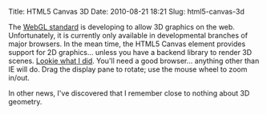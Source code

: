 Title: HTML5 Canvas 3D
Date: 2010-08-21 18:21
Slug: html5-canvas-3d

The [WebGL standard](http://en.wikipedia.org/wiki/WebGL) is developing
to allow 3D graphics on the web. Unfortunately, it is currently only
available in developmental branches of major browsers. In the mean time,
the HTML5 Canvas element provides support for 2D graphics... unless you
have a backend library to render 3D scenes. [Lookie what I
did](https://dl.dropbox.com/u/316654/blog/canvas.html). You'll need a
good browser... anything other than IE will do. Drag the display pane to
rotate; use the mouse wheel to zoom in/out.

In other news, I've discovered that I remember close to nothing about 3D
geometry.

